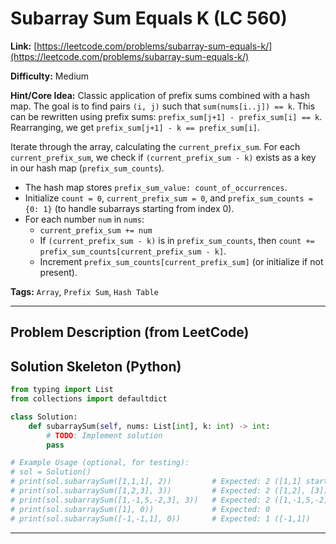 # Subarray Sum Equals K (LC 560)

**Link:** [https://leetcode.com/problems/subarray-sum-equals-k/](https://leetcode.com/problems/subarray-sum-equals-k/)

**Difficulty:** Medium

**Hint/Core Idea:**
Classic application of prefix sums combined with a hash map.
The goal is to find pairs `(i, j)` such that `sum(nums[i..j]) == k`.
This can be rewritten using prefix sums: `prefix_sum[j+1] - prefix_sum[i] == k`.
Rearranging, we get `prefix_sum[j+1] - k == prefix_sum[i]`.

Iterate through the array, calculating the `current_prefix_sum`.
For each `current_prefix_sum`, we check if `(current_prefix_sum - k)` exists as a key in our hash map (`prefix_sum_counts`).
- The hash map stores `prefix_sum_value: count_of_occurrences`.
- Initialize `count = 0`, `current_prefix_sum = 0`, and `prefix_sum_counts = {0: 1}` (to handle subarrays starting from index 0).
- For each number `num` in `nums`:
    - `current_prefix_sum += num`
    - If `(current_prefix_sum - k)` is in `prefix_sum_counts`, then `count += prefix_sum_counts[current_prefix_sum - k]`.
    - Increment `prefix_sum_counts[current_prefix_sum]` (or initialize if not present).

**Tags:** `Array`, `Prefix Sum`, `Hash Table`

---
## Problem Description (from LeetCode)

<!-- Placeholder for the full problem description from LeetCode.
     Copy the problem description here from the LeetCode page for easy reference.
     Example: Given an array of integers nums and an integer k, return the total number of subarrays whose sum equals to k.
-->


## Solution Skeleton (Python)

```python
from typing import List
from collections import defaultdict

class Solution:
    def subarraySum(self, nums: List[int], k: int) -> int:
        # TODO: Implement solution
        pass

# Example Usage (optional, for testing):
# sol = Solution()
# print(sol.subarraySum([1,1,1], 2))         # Expected: 2 ([1,1] starting at index 0, [1,1] starting at index 1)
# print(sol.subarraySum([1,2,3], 3))         # Expected: 2 ([1,2], [3])
# print(sol.subarraySum([1,-1,5,-2,3], 3))   # Expected: 2 ([1,-1,5,-2], [5,-2])
# print(sol.subarraySum([1], 0))             # Expected: 0
# print(sol.subarraySum([-1,-1,1], 0))       # Expected: 1 ([-1,1])
```
---
